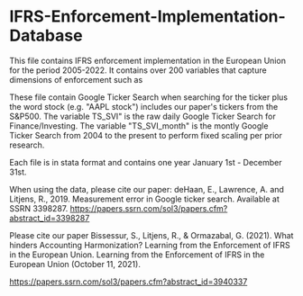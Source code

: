 # IFRS-Enforcement-Implementation-Database


This file contains IFRS enforcement implementation in the European Union for the period 2005-2022. It contains over 200 variables that capture dimensions of enforcement such as

These file contain Google Ticker Search when searching for the ticker plus the word stock (e.g. "AAPL stock") includes our paper's tickers from the S&P500. The variable TS_SVI" is the raw daily Google Ticker Search for Finance/Investing. The variable "TS_SVI_month" is the montly Google Ticker Search from 2004 to the present to perform fixed scaling per prior research.

Each file is in stata format and contains one year January 1st - December 31st.

When using the data, please cite our paper: deHaan, E., Lawrence, A. and Litjens, R., 2019. Measurement error in Google ticker search. Available at SSRN 3398287. https://papers.ssrn.com/sol3/papers.cfm?abstract_id=3398287



Please cite our paper Bissessur, S., Litjens, R., & Ormazabal, G. (2021). What hinders Accounting Harmonization? 
Learning from the Enforcement of IFRS in the European Union. Learning from the Enforcement of IFRS in the European Union (October 11, 2021).

https://papers.ssrn.com/sol3/papers.cfm?abstract_id=3940337
